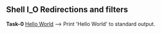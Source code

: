 ## Shell I_O Redirections and filters
**Task-0** [Hello World](https://github.com/King2H/alx-system_engineering-devops/blob/master/0x02-shell_redirections/0-hello_world) --> Print 'Hello World' to standard output.

